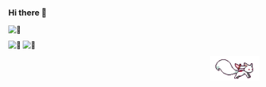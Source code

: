 ### Hi there 👋
<img height="50px" alt="🦑" src="https://count.getloli.com/get/@zivenyang?theme=rule34">

<img height="150px" alt="🦑" src="https://github-readme-stats.vercel.app/api?username=zivenyang&show_icons=true">  <img height="150px" alt="🦑" src="https://github-readme-stats.vercel.app/api/top-langs/?username=zivenyang&layout=compact">  

<img align=right height="50px" src="./images/%E7%99%BD%E7%8B%90.gif"/>    







